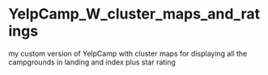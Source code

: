 # YelpCamp_W_cluster_maps_and_ratings

my custom version of YelpCamp with cluster maps for displaying all the campgrounds in landing and index plus star rating
